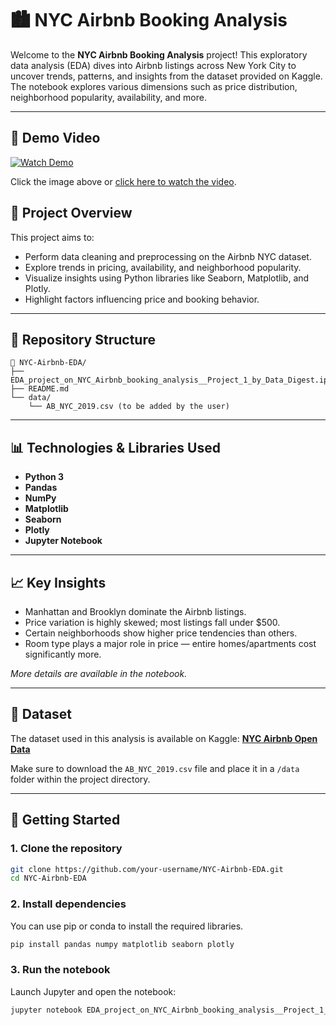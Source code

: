 
# 🏙️ NYC Airbnb Booking Analysis

Welcome to the **NYC Airbnb Booking Analysis** project! This exploratory data analysis (EDA) dives into Airbnb listings across New York City to uncover trends, patterns, and insights from the dataset provided on Kaggle. The notebook explores various dimensions such as price distribution, neighborhood popularity, availability, and more.

---
## 🎥 Demo Video

[![Watch Demo](https://img.icons8.com/ios-filled/100/000000/play-button-circled.png)](https://drive.google.com/file/d/1AbCDeFgHiJKlmNOPqrsTuVWxyz/view?usp=sharing)

Click the image above or [click here to watch the video](https://drive.google.com/file/d/18H-tJHEQQN6E7dcAIt5j-ToC1-4FAYEm/view?usp=share_link).

## 📌 Project Overview

This project aims to:

- Perform data cleaning and preprocessing on the Airbnb NYC dataset.
- Explore trends in pricing, availability, and neighborhood popularity.
- Visualize insights using Python libraries like Seaborn, Matplotlib, and Plotly.
- Highlight factors influencing price and booking behavior.

---

## 📂 Repository Structure

```
📁 NYC-Airbnb-EDA/
├── EDA_project_on_NYC_Airbnb_booking_analysis__Project_1_by_Data_Digest.ipynb
├── README.md
└── data/
    └── AB_NYC_2019.csv (to be added by the user)
```

---

## 📊 Technologies & Libraries Used

- **Python 3**
- **Pandas**
- **NumPy**
- **Matplotlib**
- **Seaborn**
- **Plotly**
- **Jupyter Notebook**

---

## 📈 Key Insights

- Manhattan and Brooklyn dominate the Airbnb listings.
- Price variation is highly skewed; most listings fall under $500.
- Certain neighborhoods show higher price tendencies than others.
- Room type plays a major role in price — entire homes/apartments cost significantly more.

*More details are available in the notebook.*

---

## 📁 Dataset

The dataset used in this analysis is available on Kaggle:
[**NYC Airbnb Open Data**](https://www.kaggle.com/dgomonov/new-york-city-airbnb-open-data)

Make sure to download the `AB_NYC_2019.csv` file and place it in a `/data` folder within the project directory.

---

## 🚀 Getting Started

### 1. Clone the repository

```bash
git clone https://github.com/your-username/NYC-Airbnb-EDA.git
cd NYC-Airbnb-EDA
```

### 2. Install dependencies

You can use pip or conda to install the required libraries.

```bash
pip install pandas numpy matplotlib seaborn plotly
```

### 3. Run the notebook

Launch Jupyter and open the notebook:

```bash
jupyter notebook EDA_project_on_NYC_Airbnb_booking_analysis__Project_1_by_Data_Digest.ipynb
```

